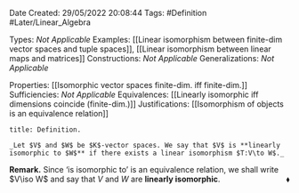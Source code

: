 <div class="topSpace"></div>

Date Created: 29/05/2022 20:08:44
Tags: #Definition #Later/Linear_Algebra

Types: _Not Applicable_
Examples: [[Linear isomorphism between finite-dim vector spaces and tuple spaces]], [[Linear isomorphism between linear maps and matrices]]
Constructions: _Not Applicable_
Generalizations: _Not Applicable_

Properties: [[Isomorphic vector spaces finite-dim. iff finite-dim.]]
Sufficiencies: _Not Applicable_
Equivalences: [[Linearly isomorphic iff dimensions coincide (finite-dim.)]]
Justifications: [[Isomorphism of objects is an equivalence relation]]

``` ad-Definition
title: Definition.

_Let $V$ and $W$ be $K$-vector spaces. We say that $V$ is **linearly isomorphic to $W$** if there exists a linear isomorphism $T:V\to W$._

```

**Remark.** Since $\textrm{`}$is isomorphic to$\textrm{'}$ is an equivalence relation, we shall write $V\iso W$ and say that $V$ and $W$ are **linearly isomorphic**.<span style="float:right;">$\blacklozenge$</span>
